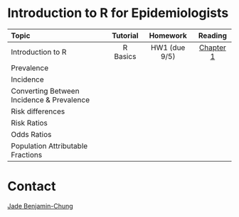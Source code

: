 # Introduction to R for Epidemiologists

Topic | Tutorial  | Homework  | Reading
:--   | :-:       | :-:       | :-:    
Introduction to R | R Basics | HW1 (due 9/5) | [Chapter 1](http://r4ds.had.co.nz/index.html)
Prevalence |||
Incidence |||
Converting Between Incidence & Prevalence |||
Risk differences |||
Risk Ratios |||
Odds Ratios |||
Population Attributable Fractions |||

# Contact
[Jade Benjamin-Chung](mailto:jadebc@berkeley.edu)  

<!-- ![alt text](http://bbd.berkeley.edu/uploads/5/4/3/7/54378593/published/benjamin-chung-jade_1.jpeg?1507227294 "Jade") -->
